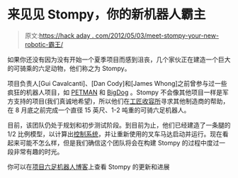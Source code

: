 # 来见见 Stompy，你的新机器人霸主

> 原文:[https://hack aday . com/2012/05/03/meet-stompy-your-new-robotic-霸王/](https://hackaday.com/2012/05/03/meet-stompy-your-new-robotic-overlord/)

如果你还没有因为没有开始一个夏季项目而感到沮丧，几个家伙正在建造一个巨大的可骑乘的六足动物，他们称之为 Stompy。

项目负责人[Gui Cavalcanti]、[Dan Cody]和[James Whong]之前曾参与过一些疯狂的机器人项目，如 [PETMAN](http://www.youtube.com/watch?v=YX93nDOupJU&feature=related) 和 [BigDog](http://www.youtube.com/watch?v=cNZPRsrwumQ) 。Stompy 不会像其他项目一样是军方支持的项目(我们真诚地希望)，所以他们在[工匠收容所](http://artisansasylum.com/)寻求其他制造商的帮助，在 8 月底之前完成一个直径 15 英尺、1-2 吨重的可骑六足机器人。

目前，该团队仍处于规划和初步测试阶段。到目前为止，他们已经建造了一条腿的 1/2 比例模型，以计算出[控制系统](http://projecthexapod.com/blog/wp-content/uploads/2012/05/Controls_Overview_20120501.pdf)，并让重新使用的叉车马达启动并运行。现在看起来可能不怎么样，但是我们确信这个团队将会在构建 Stompy 的过程中度过一段非常有趣的时光。

你可以在[项目六足机器人博客](http://projecthexapod.com/blog/)上查看 Stompy 的更新和进展